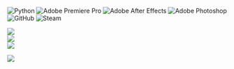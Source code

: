 
![Python](https://img.shields.io/badge/python-3670A0?style=plastic&logo=python&logoColor=ffdd54) ![Adobe Premiere Pro](https://img.shields.io/badge/Adobe%20Premiere%20Pro-9999FF.svg?style=plastic&logo=Adobe%20Premiere%20Pro&logoColor=white) ![Adobe After Effects](https://img.shields.io/badge/Adobe%20After%20Effects-9999FF.svg?style=plastic&logo=Adobe%20After%20Effects&logoColor=white) ![Adobe Photoshop](https://img.shields.io/badge/adobe%20photoshop-%2331A8FF.svg?style=plastic&logo=adobe%20photoshop&logoColor=white) ![GitHub](https://img.shields.io/badge/github-%23121011.svg?style=plastic&logo=github&logoColor=white) ![Steam](https://img.shields.io/badge/steam-%23000000.svg?style=plastic&logo=steam&logoColor=white)

![](https://github-readme-stats.vercel.app/api?username=slipcasterme&theme=neon&hide_border=false&include_all_commits=false&count_private=false)<br/>
![](https://github-readme-streak-stats.herokuapp.com/?user=slipcasterme&theme=neon&hide_border=false)<br/>
![](https://github-readme-stats.vercel.app/api/top-langs/?username=slipcasterme&theme=neon&hide_border=false&include_all_commits=false&count_private=false&layout=compact)


![](https://github-profile-trophy.vercel.app/?username=slipcasterme&theme=radical&no-frame=false&no-bg=false&margin-w=4)
